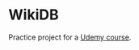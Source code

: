 # WikiDB

Practice project for a [Udemy course](https://www.udemy.com/course/the-complete-web-development-bootcamp/).


